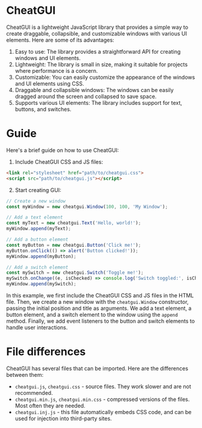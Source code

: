 # CheatGUI

CheatGUI is a lightweight JavaScript library that provides a simple way to create draggable, collapsible, and customizable windows with various UI elements. Here are some of its advantages:

1. Easy to use: The library provides a straightforward API for creating windows and UI elements.
2. Lightweight: The library is small in size, making it suitable for projects where performance is a concern.
3. Customizable: You can easily customize the appearance of the windows and UI elements using CSS.
4. Draggable and collapsible windows: The windows can be easily dragged around the screen and collapsed to save space.
5. Supports various UI elements: The library includes support for text, buttons, and switches.

# Guide

Here's a brief guide on how to use CheatGUI:

1. Include CheatGUI CSS and JS files:
```html
<link rel="stylesheet" href="path/to/cheatgui.css">
<script src="path/to/cheatgui.js"></script>
```
2. Start creating GUI:
```javascript
// Create a new window
const myWindow = new cheatgui.Window(100, 100, 'My Window');

// Add a text element
const myText = new cheatgui.Text('Hello, world!');
myWindow.append(myText);

// Add a button element
const myButton = new cheatgui.Button('Click me!');
myButton.onClick(() => alert('Button clicked!'));
myWindow.append(myButton);

// Add a switch element
const mySwitch = new cheatgui.Switch('Toggle me!');
mySwitch.onChange((e, isChecked) => console.log('Switch toggled:', isChecked));
myWindow.append(mySwitch);
```

In this example, we first include the CheatGUI
CSS and JS files in the HTML file. Then, we
create a new window with the `cheatgui.Window`
constructor, passing the initial position and
title as arguments. We add a text element, a
button element, and a switch element to the
window using the `append` method. Finally, we
add event listeners to the button and switch
elements to handle user interactions.

# File differences
CheatGUI has several files that can be imported. Here are the differences between them:
- `cheatgui.js`, `cheatgui.css` - source files. They work slower and are not recommended.
- `cheatgui.min.js`, `cheatgui.min.css` - compressed versions of the files. Most often they are needed.
- `cheatgui.inj.js` - this file automatically embeds CSS code, and can be used for injection into third-party sites.
